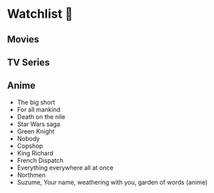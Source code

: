 # Watchlist 🍿

## Movies

## TV Series

## Anime

- The big short
- For all mankind
- Death on the nile
- Star Wars saga
- Green Knight
- Nobody
- Copshop
- King Richard
- French Dispatch
- Everything everywhere all at once
- Northmen
- Suzume, Your name, weathering with you, garden of words (anime)
